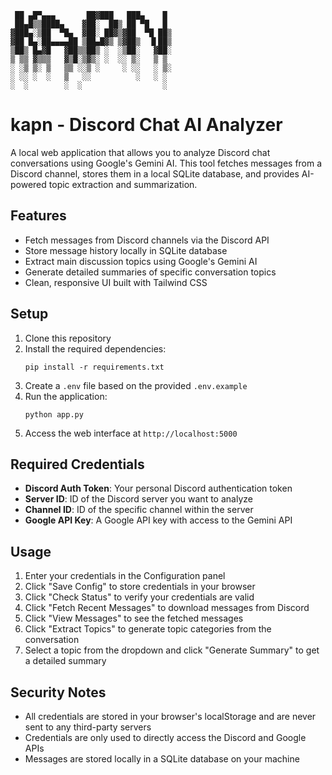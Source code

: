 ```
 ██ ▄█▀▄▄▄       ██▓███   ███▄    █ 
 ██▄█▒▒████▄    ▓██░  ██▒ ██ ▀█   █ 
▓███▄░▒██  ▀█▄  ▓██░ ██▓▒▓██  ▀█ ██▒
▓██ █▄░██▄▄▄▄██ ▒██▄█▓▒ ▒▓██▒  ▐▌██▒
▒██▒ █▄▓█   ▓██▒▒██▒ ░  ░▒██░   ▓██░
▒ ▒▒ ▓▒▒▒   ▓▒█░▒▓▒░ ░  ░░ ▒░   ▒ ▒ 
░ ░▒ ▒░ ▒   ▒▒ ░░▒ ░     ░ ░░   ░ ▒░
░ ░░ ░  ░   ▒   ░░          ░   ░ ░ 
░  ░        ░  ░                  ░ 
```                                    


# kapn - Discord Chat AI Analyzer

A local web application that allows you to analyze Discord chat conversations using Google's Gemini AI. This tool fetches messages from a Discord channel, stores them in a local SQLite database, and provides AI-powered topic extraction and summarization.

## Features

- Fetch messages from Discord channels via the Discord API
- Store message history locally in SQLite database
- Extract main discussion topics using Google's Gemini AI
- Generate detailed summaries of specific conversation topics
- Clean, responsive UI built with Tailwind CSS

## Setup

1. Clone this repository
2. Install the required dependencies:
   ```
   pip install -r requirements.txt
   ```
3. Create a `.env` file based on the provided `.env.example`
4. Run the application:
   ```
   python app.py
   ```
5. Access the web interface at `http://localhost:5000`

## Required Credentials

- **Discord Auth Token**: Your personal Discord authentication token
- **Server ID**: ID of the Discord server you want to analyze
- **Channel ID**: ID of the specific channel within the server
- **Google API Key**: A Google API key with access to the Gemini API

## Usage

1. Enter your credentials in the Configuration panel
2. Click "Save Config" to store credentials in your browser
3. Click "Check Status" to verify your credentials are valid
4. Click "Fetch Recent Messages" to download messages from Discord
5. Click "View Messages" to see the fetched messages
6. Click "Extract Topics" to generate topic categories from the conversation
7. Select a topic from the dropdown and click "Generate Summary" to get a detailed summary

## Security Notes

- All credentials are stored in your browser's localStorage and are never sent to any third-party servers
- Credentials are only used to directly access the Discord and Google APIs
- Messages are stored locally in a SQLite database on your machine
